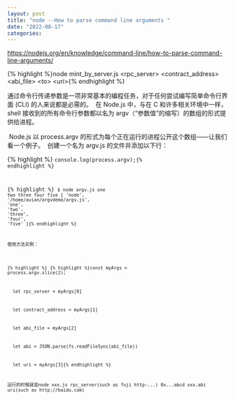 ```yaml
---
layout: post
title: "node --How to parse command line arguments "
date: "2022-08-17"
categories: 
---
```

<p><a href="https://nodejs.org/en/knowledge/command-line/how-to-parse-command-line-arguments/">https://nodejs.org/en/knowledge/command-line/how-to-parse-command-line-arguments/</a></p>

{% highlight %}node mint_by_server.js &lt;rpc_server&gt; &lt;contract_address&gt; &lt;abi_file&gt; &lt;to&gt; &lt;uri&gt;{% endhighlight %}

<p>通过命令行传递参数是一项非常基本的编程任务，对于任何尝试编写简单命令行界面 (CLI) 的人来说都是必需的。&nbsp; 在 Node.js 中，与在 C 和许多相关环境中一样，shell 接收到的所有命令行参数都以名为 argv（&ldquo;参数值&rdquo;的缩写）的数组的形式提供给进程。</p>

<p>&nbsp;Node.js 以 process.argv 的形式为每个正在运行的进程公开这个数组&mdash;&mdash;让我们看一个例子。&nbsp; 创建一个名为 argv.js 的文件并添加以下行：</p>

{% highlight %}
<code class="language-js hljs language-javascript"><span class="hljs-variable language_">console</span>.<span class="hljs-title function_">log</span>(process.<span class="hljs-property">argv</span>);{% endhighlight %}

{% highlight %}
<code class="language-bash hljs">$ node argv.js one two three four five
[ <span class="hljs-string">&#39;node&#39;</span>,
  <span class="hljs-string">&#39;/home/avian/argvdemo/argv.js&#39;</span>,
  <span class="hljs-string">&#39;one&#39;</span>,
  <span class="hljs-string">&#39;two&#39;</span>,
  <span class="hljs-string">&#39;three&#39;</span>,
  <span class="hljs-string">&#39;four&#39;</span>,
  <span class="hljs-string">&#39;five&#39;</span> ]{% endhighlight %}

<p>使用方法实例：</p>

{% highlight %}
{% highlight %}const myArgs = process.argv.slice(2);

&nbsp; let rpc_server = myArgs[0]

&nbsp; let contract_address = myArgs[1]

&nbsp; let abi_file = myArgs[2]

&nbsp; let abi = JSON.parse(fs.readFileSync(abi_file))

&nbsp; let uri = myArgs[3]{% endhighlight %}

<p>运行的时候就是node xxx.js rpc_server(such as fuji http:...) 0x...abcd xxx.abi uri(such as http://baidu.com)</p>

<p>&nbsp;</p>

